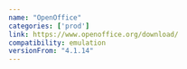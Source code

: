 ```yaml
---
name: "OpenOffice"
categories: ['prod']
link: https://www.openoffice.org/download/
compatibility: emulation
versionFrom: "4.1.14"
---
```


